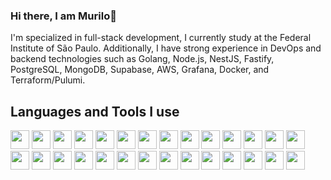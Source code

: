 ### Hi there, I am Murilo👋

I'm specialized in full-stack development, I currently study at the Federal Institute of São Paulo. Additionally, I have strong experience in DevOps and backend technologies such as Golang, Node.js, NestJS, Fastify, PostgreSQL, MongoDB, Supabase, AWS, Grafana, Docker, and Terraform/Pulumi.

<h2> Languages and Tools I use </h2>


<img height="30" src="https://img.shields.io/badge/golang-0891b2?style=for-the-badge&logo=go&logoColor=white"> <img height="30" src="https://img.shields.io/badge/typescript-075985?style=for-the-badge&logo=typescript&logoColor=white"> <img height="30" src="https://img.shields.io/badge/javascript-eab308?style=for-the-badge&logo=javascript&logoColor=white"> <img height="30" src="https://img.shields.io/badge/Node.js-339933?style=for-the-badge&logo=node.js&logoColor=white"> <img height="30" src="https://img.shields.io/badge/Docker-2CA5E0?style=for-the-badge&logo=docker&logoColor=white"> <img height="30" src="https://img.shields.io/badge/Firebase-FFCA28?style=for-the-badge&logo=Firebase&logoColor=white"> <img height="30" src="https://img.shields.io/badge/MongoDB-00000F?style=for-the-badge&logo=mongodb&logoColor=white"> <img height="30" src="https://img.shields.io/badge/Amazon_AWS-232F3E?style=for-the-badge&logo=amazon-web-services&logoColor=white%22"> <img height="30" src="https://img.shields.io/badge/next.js-262626?style=for-the-badge&logo=next.js&logoColor=white"> <img height="30" src="https://img.shields.io/badge/jest-be123c?style=for-the-badge&logo=jest&logoColor=white"> <img height="30" src="https://img.shields.io/badge/postgres-475569?style=for-the-badge&logo=postgresql&logoColor=white"> <img height="30" src="https://img.shields.io/badge/terraform-6d28d9?style=for-the-badge&logo=terraform&logoColor=white">  <img height="30" src="https://img.shields.io/badge/nestjs-dc2626?style=for-the-badge&logo=nestjs&logoColor=white"> <img height="30" src="https://img.shields.io/badge/c-0284c7?style=for-the-badge&logo=c&logoColor=white"> <img height="30" src="https://img.shields.io/badge/scss-d946ef?style=for-the-badge&logo=sass&logoColor=white"> <img height="30" src="https://img.shields.io/badge/prisma-1f2937?style=for-the-badge&logo=prisma&logoColor=white"> <img height="30" src="https://img.shields.io/badge/grafana-ca8a04?style=for-the-badge&logo=grafana&logoColor=white"> <img height="30" src="https://img.shields.io/badge/redis-ef4444?style=for-the-badge&logo=redis&logoColor=white"> <img height="30" src="https://img.shields.io/badge/fastify-030712?style=for-the-badge&logo=fastify&logoColor=white"> <img height="30" src="https://img.shields.io/badge/react-3b82f6?style=for-the-badge&logo=react&logoColor=white"> <img height="30" src="https://img.shields.io/badge/GitHub_Actions-0f172a?style=for-the-badge&logo=github-actions&logoColor=white"> <img height="30" src="https://img.shields.io/badge/supabase-0f766e?style=for-the-badge&logo=supabase&logoColor=white"> <img height="30" src="https://img.shields.io/badge/sqlite-0284c7?style=for-the-badge&logo=sqlite&logoColor=white"> <img height="30" src="https://img.shields.io/badge/tailwindcss-10b981?style=for-the-badge&logo=tailwindcss&logoColor=white"> <img height="30" src="https://img.shields.io/badge/react_native-%2320232a.svg?style=for-the-badge&logo=react&logoColor=%2361DAFB"> <img height="30" src="https://img.shields.io/badge/Git-F05032?style=for-the-badge&logo=git&logoColor=white">  <img height="30" src="https://img.shields.io/badge/Electron-191970?style=for-the-badge&logo=Electron&logoColor=white"> <img height="30" src="https://img.shields.io/badge/Rabbitmq-FF6600?style=for-the-badge&logo=rabbitmq&logoColor=white"> 
